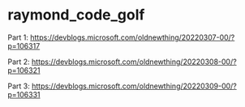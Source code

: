 # raymond_code_golf

Part 1: https://devblogs.microsoft.com/oldnewthing/20220307-00/?p=106317

Part 2: https://devblogs.microsoft.com/oldnewthing/20220308-00/?p=106321

Part 3: https://devblogs.microsoft.com/oldnewthing/20220309-00/?p=106331
